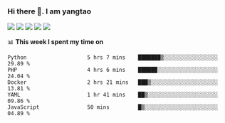 ### Hi there 👋. I am yangtao 

<!-- **runtu666/runtu666** is a ✨ _special_ ✨ repository because its `README.md` (this file) appears on your GitHub profile. -->

![](https://github-profile-summary-cards.vercel.app/api/cards/profile-details?username=runtu666&theme=github)
![](https://github-profile-summary-cards.vercel.app/api/cards/repos-per-language?username=runtu666&theme=github)
![](https://github-profile-summary-cards.vercel.app/api/cards/most-commit-language?username=runtu666&theme=github)
![](https://github-profile-summary-cards.vercel.app/api/cards/stats?&username=runtu666&theme=github)
![](https://github-profile-summary-cards.vercel.app/api/cards/productive-time?username=runtu666&theme=github)

📊 **This week I spent my time on**
<!--START_SECTION:waka-->

```text
Python                   5 hrs 7 mins    ███████▒░░░░░░░░░░░░░░░░░   29.89 %
PHP                      4 hrs 6 mins    ██████░░░░░░░░░░░░░░░░░░░   24.04 %
Docker                   2 hrs 21 mins   ███▒░░░░░░░░░░░░░░░░░░░░░   13.81 %
YAML                     1 hr 41 mins    ██▒░░░░░░░░░░░░░░░░░░░░░░   09.86 %
JavaScript               50 mins         █▒░░░░░░░░░░░░░░░░░░░░░░░   04.89 %
```

<!--END_SECTION:waka-->


[comment]: <> (Here are some ideas to get you started:)

[comment]: <> (- 🔭 I’m currently working on tal)

[comment]: <> (- 🌱 I’m currently learning devops)

[comment]: <> (- 👯 I’m looking to collaborate on ...)

[comment]: <> (- 🤔 I’m looking for help with ...)

[comment]: <> (- 💬 Ask me about ...)

[comment]: <> (- 📫 How to reach me: ...)

[comment]: <> (- 😄 Pronouns: ...)

[comment]: <> (- ⚡ Fun fact: ...)
